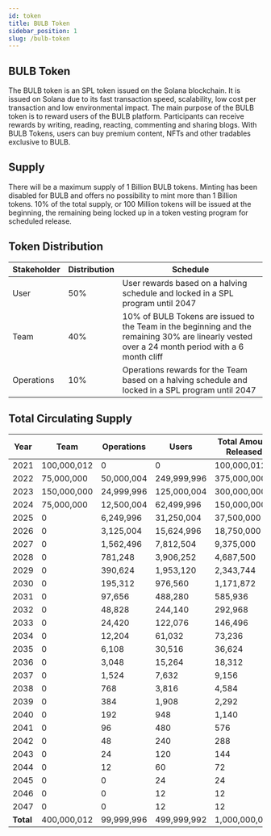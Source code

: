```yaml
---
id: token
title: BULB Token
sidebar_position: 1
slug: /bulb-token
---
```


## BULB Token

The BULB token is an SPL token issued on the Solana blockchain. It is issued on Solana due to its fast transaction speed, scalability, low cost per transaction and low environmental impact. The main purpose of the BULB token is to reward users of the BULB platform. Participants can receive rewards by writing, reading, reacting, commenting and sharing blogs. With BULB Tokens, users can buy premium content, NFTs and other tradables exclusive to BULB.

## Supply

There will be a maximum supply of 1 Billion BULB tokens. Minting has been disabled for BULB and offers no possibility to mint more than 1 Billion tokens. 10% of the total supply, or 100 Million tokens will be issued at the beginning, the remaining being locked up in a token vesting program for scheduled release.

## Token Distribution

| Stakeholder | Distribution | Schedule  |
| - | - | - |
| User | 50% | User rewards based on a halving schedule and locked in a SPL program until 2047 |
| Team | 40% | 10% of BULB Tokens are issued to the Team in the beginning and the remaining 30% are linearly vested over a 24 month period with a 6 month cliff |
| Operations | 10% | Operations rewards for the Team based on a halving schedule and locked in a SPL program until 2047 |

## Total Circulating Supply

<div style={{align: 'center'}}>

| Year  | Team        | Operations   | Users       | Total Amount Released   |
|------|------------|-------------|------------|------------------------|
| 2021  | 100,000,012 | 0            | 0           | 100,000,012             |
| 2022  | 75,000,000  | 50,000,004   | 249,999,996 | 375,000,000             |
| 2023  | 150,000,000 | 24,999,996   | 125,000,004 | 300,000,000             |
| 2024  | 75,000,000  | 12,500,004   | 62,499,996  | 150,000,000             |
| 2025  | 0           | 6,249,996    | 31,250,004  | 37,500,000              |
| 2026  | 0           | 3,125,004    | 15,624,996  | 18,750,000              |
| 2027  | 0           | 1,562,496    | 7,812,504   | 9,375,000               |
| 2028  | 0           | 781,248      | 3,906,252   | 4,687,500               |
| 2029  | 0           | 390,624      | 1,953,120   | 2,343,744               |
| 2030  | 0           | 195,312      | 976,560     | 1,171,872               |
| 2031  | 0           | 97,656       | 488,280     | 585,936                 |
| 2032  | 0           | 48,828       | 244,140     | 292,968                 |
| 2033  | 0           | 24,420       | 122,076     | 146,496                 |
| 2034  | 0           | 12,204       | 61,032      | 73,236                  |
| 2035  | 0           | 6,108        | 30,516      | 36,624                  |
| 2036  | 0           | 3,048        | 15,264      | 18,312                  |
| 2037  | 0           | 1,524        | 7,632       | 9,156                   |
| 2038  | 0           | 768          | 3,816       | 4,584                   |
| 2039  | 0           | 384          | 1,908       | 2,292                   |
| 2040  | 0           | 192          | 948         | 1,140                   |
| 2041  | 0           | 96           | 480         | 576                     |
| 2042  | 0           | 48           | 240         | 288                     |
| 2043  | 0           | 24           | 120         | 144                     |
| 2044  | 0           | 12           | 60          | 72                      |
| 2045  | 0           | 0            | 24          | 24                      |
| 2046  | 0           | 0            | 12          | 12                      |
| 2047  | 0           | 0            | 12          | 12                      |
| **Total** | 400,000,012 | 99,999,996   | 499,999,992 | 1,000,000,000           |

</div>